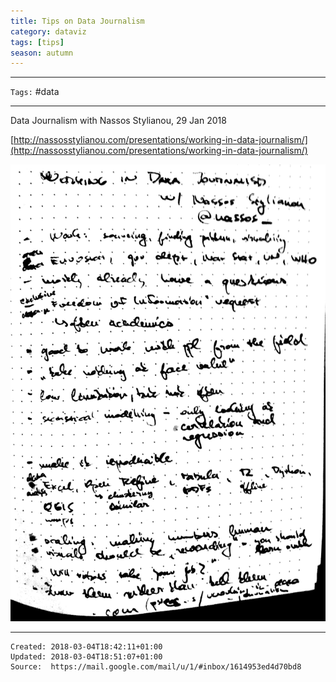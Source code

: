 ```yaml
---
title: Tips on Data Journalism
category: dataviz
tags: [tips]
season: autumn
---
```


---

`Tags:` #data

---

Data Journalism with Nassos Stylianou, 29 Jan 2018

[http://nassosstylianou.com/presentations/working-in-data-journalism/](http://nassosstylianou.com/presentations/working-in-data-journalism/)

![](../../assets/files/data-journalism-notes.jpeg)

---

    Created: 2018-03-04T18:42:11+01:00
    Updated: 2018-03-04T18:51:07+01:00
    Source:  https://mail.google.com/mail/u/1/#inbox/1614953ed4d70bd8
